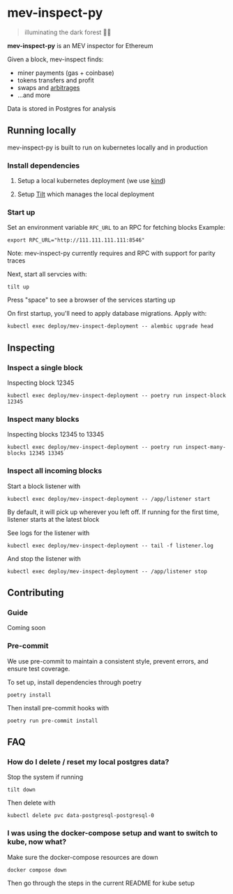 # mev-inspect-py
> illuminating the dark forest 🌲🔦

**mev-inspect-py** is an MEV inspector for Ethereum

Given a block, mev-inspect finds:
- miner payments (gas + coinbase)
- tokens transfers and profit
- swaps and [arbitrages](https://twitter.com/bertcmiller/status/142763202826305946://twitter.com/bertcmiller/status/1427632028263059462)
- ...and more

Data is stored in Postgres for analysis

## Running locally
mev-inspect-py is built to run on kubernetes locally and in production

### Install dependencies

1. Setup a local kubernetes deployment (we use [kind](https://kind.sigs.k8s.io/docs/user/quick-start))

2. Setup [Tilt](https://docs.tilt.dev/install.html) which manages the local deployment

### Start up

Set an environment variable `RPC_URL` to an RPC for fetching blocks
Example:
```
export RPC_URL="http://111.111.111.111:8546"
```

Note: mev-inspect-py currently requires and RPC with support for parity traces

Next, start all servcies with:
```
tilt up
```

Press "space" to see a browser of the services starting up

On first startup, you'll need to apply database migrations. Apply with:
```
kubectl exec deploy/mev-inspect-deployment -- alembic upgrade head
```

## Inspecting

### Inspect a single block

Inspecting block 12345
```
kubectl exec deploy/mev-inspect-deployment -- poetry run inspect-block 12345
```

### Inspect many blocks

Inspecting blocks 12345 to 13345
```
kubectl exec deploy/mev-inspect-deployment -- poetry run inspect-many-blocks 12345 13345
```

### Inspect all incoming blocks

Start a block listener with
```
kubectl exec deploy/mev-inspect-deployment -- /app/listener start
```

By default, it will pick up wherever you left off.
If running for the first time, listener starts at the latest block

See logs for the listener with
```
kubectl exec deploy/mev-inspect-deployment -- tail -f listener.log
```

And stop the listener with
```
kubectl exec deploy/mev-inspect-deployment -- /app/listener stop
```

## Contributing

### Guide

Coming soon

### Pre-commit

We use pre-commit to maintain a consistent style, prevent errors, and ensure test coverage. 

To set up, install dependencies through poetry
```
poetry install
```

Then install pre-commit hooks with
```
poetry run pre-commit install
```


## FAQ

### How do I delete / reset my local postgres data?

Stop the system if running
```
tilt down
```

Then delete with
```
kubectl delete pvc data-postgresql-postgresql-0
```

### I was using the docker-compose setup and want to switch to kube, now what?

Make sure the docker-compose resources are down
```
docker compose down
```

Then go through the steps in the current README for kube setup
